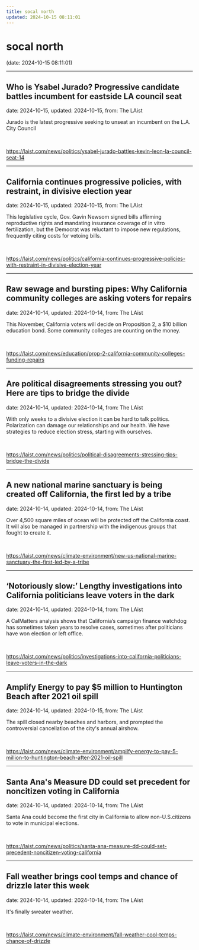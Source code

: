 ```yaml
---
title: socal north
updated: 2024-10-15 08:11:01
---
```


# socal north

(date: 2024-10-15 08:11:01)

---

## Who is Ysabel Jurado? Progressive candidate battles incumbent for eastside LA council seat

date: 2024-10-15, updated: 2024-10-15, from: The LAist

Jurado is the latest progressive seeking to unseat an incumbent on the L.A. City Council 

<br> 

<https://laist.com/news/politics/ysabel-jurado-battles-kevin-leon-la-council-seat-14>

---

## California continues progressive policies, with restraint, in divisive election year

date: 2024-10-15, updated: 2024-10-15, from: The LAist

This legislative cycle, Gov. Gavin Newsom signed bills affirming reproductive rights and mandating insurance coverage of in vitro fertilization, but the Democrat was reluctant to impose new regulations, frequently citing costs for vetoing bills. 

<br> 

<https://laist.com/news/politics/california-continues-progressive-policies-with-restraint-in-divisive-election-year>

---

## Raw sewage and bursting pipes: Why California community colleges are asking voters for repairs

date: 2024-10-14, updated: 2024-10-14, from: The LAist

This November, California voters will decide on Proposition 2, a $10 billion education bond. Some community colleges are counting on the money. 

<br> 

<https://laist.com/news/education/prop-2-california-community-colleges-funding-repairs>

---

## Are political disagreements stressing you out? Here are tips to bridge the divide

date: 2024-10-14, updated: 2024-10-14, from: The LAist

With only weeks to a divisive election it can be hard to talk politics. Polarization can damage our relationships and our health. We have strategies to reduce election stress, starting with ourselves. 

<br> 

<https://laist.com/news/politics/political-disagreements-stressing-tips-bridge-the-divide>

---

## A new national marine sanctuary is being created off California, the first led by a tribe

date: 2024-10-14, updated: 2024-10-14, from: The LAist

Over 4,500 square miles of ocean will be protected off the California coast. It will also be managed in partnership with the indigenous groups that fought to create it. 

<br> 

<https://laist.com/news/climate-environment/new-us-national-marine-sanctuary-the-first-led-by-a-tribe>

---

## ‘Notoriously slow:’ Lengthy investigations into California politicians leave voters in the dark

date: 2024-10-14, updated: 2024-10-14, from: The LAist

A CalMatters analysis shows that California’s campaign finance watchdog has sometimes taken years to resolve cases, sometimes after politicians have won election or left office. 

<br> 

<https://laist.com/news/politics/investigations-into-california-politicians-leave-voters-in-the-dark>

---

## Amplify Energy to pay $5 million to Huntington Beach after 2021 oil spill

date: 2024-10-14, updated: 2024-10-15, from: The LAist

The spill closed nearby beaches and harbors, and prompted the controversial cancellation of the city's annual airshow. 

<br> 

<https://laist.com/news/climate-environment/ampilfy-energy-to-pay-5-million-to-huntington-beach-after-2021-oil-spill>

---

## Santa Ana's Measure DD could set precedent for noncitizen voting in California

date: 2024-10-14, updated: 2024-10-14, from: The LAist

Santa Ana could become the first city in California to allow non-U.S.citizens to vote in municipal elections. 

<br> 

<https://laist.com/news/politics/santa-ana-measure-dd-could-set-precedent-noncitizen-voting-california>

---

## Fall weather brings cool temps and chance of drizzle later this week

date: 2024-10-14, updated: 2024-10-14, from: The LAist

It's finally sweater weather. 

<br> 

<https://laist.com/news/climate-environment/fall-weather-cool-temps-chance-of-drizzle>


